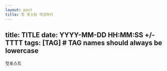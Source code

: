 ```yaml
---
layout: post
title: 첫 포스팅 작성하기
---
```

title: TITLE
date: YYYY-MM-DD HH:MM:SS +/-TTTT
tags: [TAG]     # TAG names should always be lowercase
---
첫포스트